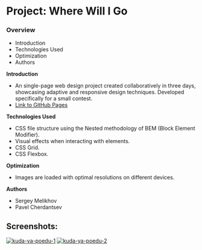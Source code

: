 # Project: Where Will I Go

### Overview
* Introduction
* Technologies Used
* Optimization
* Authors

**Introduction**

* An single-page web design project created collaboratively in three days, showcasing adaptive and responsive design techniques. Developed specifically for a small contest.
* [Link to GitHub Pages](https://chepash.github.io/kuda-ya-poedu/)

**Technologies Used**

* CSS file structure using the Nested methodology of BEM (Block Element Modifier).
* Visual effects when interacting with elements.
* CSS Grid.
* CSS Flexbox.

**Optimization**

* Images are loaded with optimal resolutions on different devices.

**Authors**

* Sergey Melikhov
* Pavel Cherdantsev


## Screenshots:
<a href="https://postimg.cc/s1Vm7zWL" target="_blank"><img src="https://i.postimg.cc/s1Vm7zWL/kuda-ya-poedu-1.png" alt="kuda-ya-poedu-1"/></a> <a href="https://postimg.cc/1nSHWhjf" target="_blank"><img src="https://i.postimg.cc/1nSHWhjf/kuda-ya-poedu-2.png" alt="kuda-ya-poedu-2"/></a><br/><br/>
